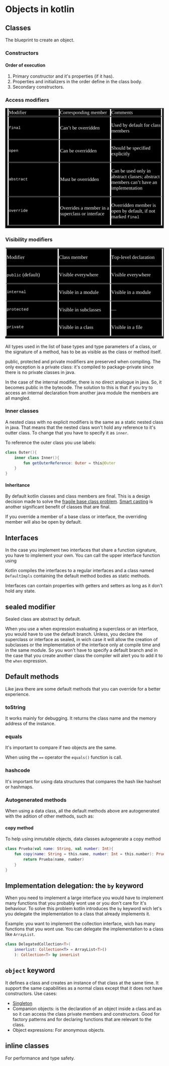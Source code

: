 # Objects in kotlin

## Classes

The blueprint to create an object.

### Constructors

#### Order of execution

1. Primary constructor and it's properties (if it has).
2. Properties and initializers in the order define in the class body.
3. Secondary constructors.

### Access modifiers

![img](../../img/20240726163050.png)

### Visibility modifiers

![img](../../img/20240726200506.png)

All types used in the list of base types and type parameters of a class, or the 
signature of a method, has to be as visible as the class or method itself.

public, protected and private modifiers are preserved when compiling. The only 
exception is a private class: it's compiled to package-private since there is no
private classes in java.

In the case of the internal modifier, there is no direct analogue in java. So, 
it becomes public in the bytecode. The solution to this is that if you try to 
access an internal declaration from another java module the members are all mangled.

### Inner classes

A nested class with no explicit modifiers is the same as a static nested class
in java. That means that the nested class won't hold any reference to it's outter
class. To change that you have to specify it as `inner`.

To reference the outer class you use labels:
```kotlin
class Outer(){
    inner class Inner(){
        fun getOuterReference: Outer = this@Outer
    }
}
```

#### Inheritance

By default kotlin classes and class members are final. This is a design decision
made to solve the [fragile base class problem](../soft_dev/oop/classes.md#fragile-base-class).
[Smart casting](types.md#smart-casting) is another significant benefit of classes that are final.

If you override a member of a base class or interface, the overriding member will
also be open by default.

## Interfaces

In the case you implement two interfaces that share a function signature, you have
to implement your own. You can call the upper interface function using 

Kotlin compiles the interfaces to a regular interfaces and a class named `DefaultImpls`
containing the default method bodies as static methods.

Interfaces can contain properties with getters and setters as long as it don't 
hold any state.

## sealed modifier

Sealed class are abstract by default.

When you use a when expression evaluating a superclass or an interface, you would
have to use the default branch. Unless, you declare the superclass or interface 
as sealed, in wich case it will allow the creation of subclasses or the 
implementation of the interface only at compile time and in the same module. 
So you won't have to specify a default branch and in the case that you create another
class the compiler will alert you to add it to the `when` expression.

## Default methods

Like java there are some default methods that you can override for a better experience.

### toString

It works mainly for debugging. It returns the class name and the memory address 
of the instance.

### equals

It's important to compare if two objects are the same.

When using the `==` operator the `equals()` function is call.

### hashcode

It's important for using data structures that compares the hash like hashset or
hashmaps.

### Autogenerated methods

When using a data class, all the default methods above are autogenerated with the 
adition of other methods, such as:

#### copy method

To help using inmutable objects, data classes autogenerate a copy method

```kotlin
class Prueba(val name: String, val number: Int){
    fun copy(name: String = this.name, number: Int = this.number): Prueba{
        return Prueba(name, number)
    }
}
```

## Implementation delegation: the `by` keyword

When you need to implement a large interface you would have to implement many 
functions that you probably wont use or you don't care for it's behaviour. To 
solve this problem kotlin introduces the `by` keyword wich let's you delegate the
implementation to a class that already implements it.

Example: you want to implement the collection interface, wich has many functions that
you wont use. You can delegate the implementation to a class like `ArrayList`.

```kotlin
class DelegatedCollection<T>(
    innerlist: Collection<T> = ArrayList<T>()
    ): Collection<T> by innerList
```
## `object` keyword

It defines a class and creates an instance of that class at the same time.
It support the same capabilities as a normal class except that it does not have 
constructors.
Use cases:
- [Singleton](../soft_dev/design/singleton.md) 
- Companion objects: is the declaration of an object inside a class and as so 
  it can access the class private members and constructors. Good for factory patterns 
  and for declaring functions that are relevant to the class.
- Object expressions: For anonymous objects.

## inline classes

For performance and type safety.
